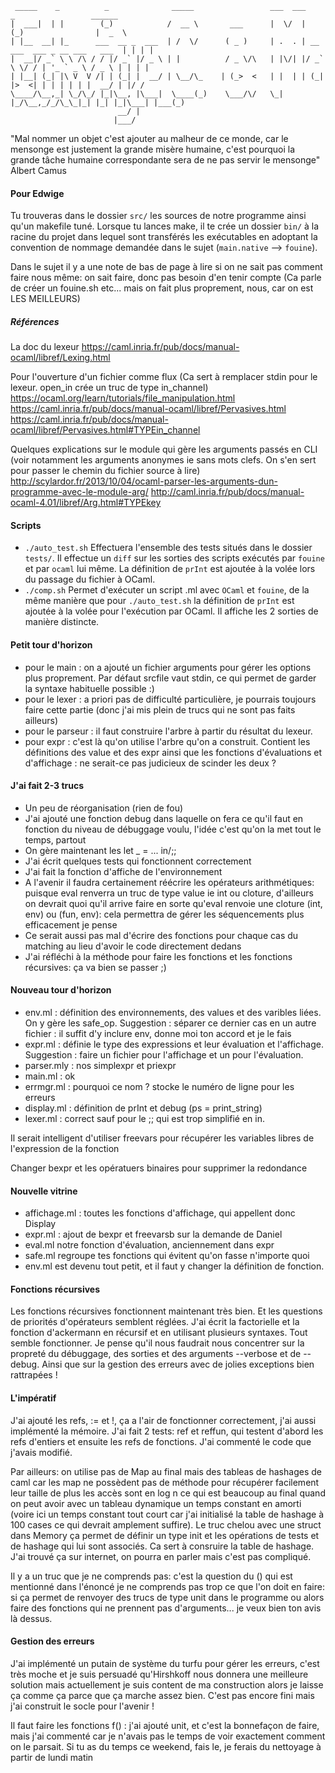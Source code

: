 ```
 _____    _          _              _____                 ___  ___           _                 ______
|  ___|  | |        (_)            /  __ \       ___      |  \/  |          (_)                |  _  \
| |__  __| |_      ___  __ _  ___  | /  \/      ( _ )     | .  . | __ ___  ___ _ __ ___   ___  | | | |
|  __|/ _` \ \ /\ / / |/ _` |/ _ \ | |          / _ \/\   | |\/| |/ _` \ \/ / | '_ ` _ \ / _ \ | | | |
| |__| (_| |\ V  V /| | (_| |  __/ | \__/\_    | (_>  <   | |  | | (_| |>  <| | | | | | |  __/ | |/ /
\____/\__,_| \_/\_/ |_|\__, |\___|  \____(_)    \___/\/   \_|  |_/\__,_/_/\_\_|_| |_| |_|\___| |___(_)
                        __/ |
                       |___/
```


"Mal nommer un objet c'est ajouter au malheur de ce monde, car le mensonge est justement la grande misère humaine, c'est pourquoi la grande tâche humaine correspondante sera de ne pas servir le mensonge" Albert Camus

#### Pour Edwige

Tu trouveras dans le dossier `src/` les sources de notre programme ainsi qu'un makefile tuné. Lorsque tu lances make, il te crée un dossier `bin/` à la racine du projet dans lequel sont transférés les exécutables en adoptant la convention de nommage demandée dans le sujet (`main.native` --> `fouine`).

Dans le sujet il y a une note de bas de page à lire si on ne sait pas comment faire nous même: on sait faire, donc pas besoin d'en tenir compte (Ca parle de créer un fouine.sh etc... mais on fait plus proprement, nous, car on est LES MEILLEURS)


##### Références
La doc du lexeur
https://caml.inria.fr/pub/docs/manual-ocaml/libref/Lexing.html

Pour l'ouverture d'un fichier comme flux (Ca sert à remplacer stdin pour le lexeur. open_in crée un truc de type in_channel)
https://ocaml.org/learn/tutorials/file_manipulation.html
https://caml.inria.fr/pub/docs/manual-ocaml/libref/Pervasives.html
https://caml.inria.fr/pub/docs/manual-ocaml/libref/Pervasives.html#TYPEin_channel

Quelques explications sur le module qui gère les arguments passés en CLI (voir notamment les arguments anonymes ie sans mots clefs. On s'en sert pour passer le chemin du fichier source à lire)
http://scylardor.fr/2013/10/04/ocaml-parser-les-arguments-dun-programme-avec-le-module-arg/
http://caml.inria.fr/pub/docs/manual-ocaml-4.01/libref/Arg.html#TYPEkey


#### Scripts

- `./auto_test.sh` Effectuera l'ensemble des tests situés dans le dossier `tests/`. Il effectue un `diff` sur les sorties des scripts exécutés par `fouine` et par `ocaml` lui même. La définition de `prInt` est ajoutée à la volée lors du passage du fichier à OCaml.
- `./comp.sh` Permet d'exécuter un script .ml avec `OCaml` et `fouine`, de la même manière que pour `./auto_test.sh` la définition de `prInt` est ajoutée à la volée pour l'exécution par OCaml. Il affiche les 2 sorties de manière distincte.


#### Petit tour d'horizon
- pour le main : on a ajouté un fichier arguments pour gérer les options plus proprement. Par défaut srcfile vaut stdin, ce qui permet de garder la syntaxe habituelle possible :)
- pour le lexer : a priori pas de difficulté particulière, je pourrais toujours faire cette partie (donc j'ai mis plein de trucs qui ne sont pas faits ailleurs)
- pour le parseur : il faut construire l'arbre à partir du résultat du lexeur.
- pour expr : c'est là qu'on utilise l'arbre qu'on a construit. Contient les définitions des value et des expr ainsi que les fonctions d'évaluations et d'affichage : ne serait-ce pas judicieux de scinder les deux ?


#### J'ai fait 2-3 trucs

- Un peu de réorganisation (rien de fou)
- J'ai ajouté une fonction debug dans laquelle on fera ce qu'il faut en fonction du niveau de débuggage voulu, l'idée c'est qu'on la met tout le temps, partout
- On gère maintenant les let _ = ... in/;;
- J'ai écrit quelques tests qui fonctionnent correctement
- J'ai fait la fonction d'affiche de l'environnement
- A l'avenir il faudra certainement réécrire les opérateurs arithmétiques: puisque eval renverra un truc de type value ie int ou cloture, d'ailleurs on devrait quoi qu'il arrive faire en sorte qu'eval renvoie une cloture (int, env) ou (fun, env): cela permettra de gérer les séquencements plus efficacement je pense
- Ce serait aussi pas mal d'écrire des fonctions pour chaque cas du matching au lieu d'avoir le code directement dedans
- J'ai réfléchi à la méthode pour faire les fonctions et les fonctions récursives: ça va bien se passer ;)


#### Nouveau tour d'horizon

- env.ml : définition des environnements, des values et des varibles liées. On y gère les safe_op. Suggestion : séparer ce dernier cas en un autre fichier : il suffit d'y inclure env, donne moi ton accord et je le fais
- expr.ml : définie le type des expressions et leur évaluation et l'affichage. Suggestion : faire un fichier pour l'affichage et un pour l'évaluation.
- parser.mly : nos simplexpr et priexpr
- main.ml : ok
- errmgr.ml : pourquoi ce nom ? stocke le numéro de ligne pour les erreurs
- display.ml : définition de prInt et debug (ps = print_string)
- lexer.ml : correct sauf pour le ;; qui est trop simplifié en in.



Il serait intelligent d'utiliser freevars pour récupérer les variables libres de l'expression de la fonction

Changer bexpr et les opératuers binaires pour supprimer la redondance

#### Nouvelle vitrine
- affichage.ml : toutes les fonctions d'affichage, qui appellent donc Display
- expr.ml : ajout de bexpr et freevarsb sur la demande de Daniel
- eval.ml notre fonction d'évaluation, anciennement dans expr
- safe.ml regroupe tes fonctions qui évitent qu'on fasse n'importe quoi
- env.ml est devenu tout petit, et il faut y changer la définition de fonction.


#### Fonctions récursives

Les fonctions récursives fonctionnent maintenant très bien. Et les questions de priorités d'opérateurs semblent réglées. J'ai écrit la factorielle et la fonction d'ackermann en récursif et en utilisant plusieurs syntaxes. Tout semble fonctionner. Je pense qu'il nous faudrait nous concentrer sur la propreté du débuggage, des sorties et des arguments --verbose et de --debug. Ainsi que sur la gestion des erreurs avec de jolies exceptions bien rattrapées ! 




#### L'impératif

J'ai ajouté les refs, := et !, ça a l'air de fonctionner correctement, j'ai aussi implémenté la mémoire. J'ai fait 2 tests: ref et reffun, qui testent d'abord les refs d'entiers et ensuite les refs de fonctions.
J'ai commenté le code que j'avais modifié.

Par ailleurs: on utilise pas de Map au final mais des tableas de hashages de caml car les map ne possèdent pas de méthode pour récupérer facilement leur taille de plus les accès sont en log n ce qui est beaucoup au final quand on peut avoir avec un tableau dynamique un temps constant en amorti (voire ici un temps constant tout court car j'ai initialisé la table de hashage à 100 cases ce qui devrait amplement suffire).
Le truc chelou avec une struct dans Memory ça permet de définir un type init et les opérations de tests et de hashage qui lui sont associés. Ca sert à consruire la table de hashage. J'ai trouvé ça sur internet, on pourra en parler mais c'est pas compliqué.

Il y a un truc que je ne comprends pas: c'est la question du () qui est mentionné dans l'énoncé je ne comprends pas trop ce que l'on doit en faire: si ça permet de renvoyer des trucs de type unit dans le programme ou alors faire des fonctions qui ne prennent pas d'arguments... je veux bien ton avis là dessus.


#### Gestion des erreurs

J'ai implémenté un putain de système du turfu pour gérer les erreurs, c'est très moche et je suis persuadé qu'Hirshkoff nous donnera une meilleure solution mais actuellement je suis content de ma construction alors je laisse ça comme ça parce que ça marche assez bien. C'est pas encore fini mais j'ai construit le socle pour l'avenir !



Il faut faire les fonctions f() : j'ai ajouté unit, et c'est la bonnefaçon de faire, mais j'ai commenté car je n'avais pas le temps de voir exactement comment on le parsait. Si tu as du temps ce weekend, fais le, je ferais du nettoyage à partir de lundi matin
















